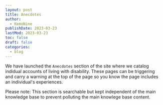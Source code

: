 ```yaml
---
layout: post
title: Anecdotes
author: 
  - KemoNine
publishDate: 2023-03-23
lastMod: 2023-03-23
toc: false
draft: false
categories:
  - blog
---
```


We have launched the `Anecdotes` section of the site where we catalog indidual accounts of living with disability. These pages can be triggering and carry a warning at the top of the page so you know the page includes an individual's experiences.

Please note: This section is searchable but kept independent of the main knowledge base to prevent polluting the main knowlege base content.